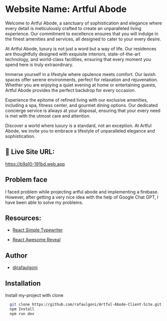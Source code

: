 
# Website Name: Artful Abode

Welcome to Artful Abode, a sanctuary of sophistication and elegance where every detail is meticulously crafted to create an unparalleled living experience. Our commitment to excellence ensures that you will indulge in the finest amenities and services, all designed to cater to your every desire.

At Artful Abode, luxury is not just a word but a way of life. Our residences are thoughtfully designed with exquisite interiors, state-of-the-art technology, and world-class facilities, ensuring that every moment you spend here is truly extraordinary.

Immerse yourself in a lifestyle where opulence meets comfort. Our lavish spaces offer serene environments, perfect for relaxation and rejuvenation. Whether you are enjoying a quiet evening at home or entertaining guests, Artful Abode provides the perfect backdrop for every occasion.

Experience the epitome of refined living with our exclusive amenities, including a spa, fitness center, and gourmet dining options. Our dedicated concierge service is always at your disposal, ensuring that your every need is met with the utmost care and attention.

Discover a world where luxury is a standard, not an exception. At Artful Abode, we invite you to embrace a lifestyle of unparalleled elegance and sophistication.


## 🔗 Live Site URL:
  https://b9a10-191bd.web.app

## Problem face
I faced problem while projecting artful abode and implementing a firebase. However, after getting a very nice idea with the help of Google Chat GPT, I have been able to solve my problems.

## Resources:

- [React Simple Typewriter](https://www.npmjs.com/package/react-simple-typewriter)

- [React Awesome Reveal](https://www.npmjs.com/package/react-awesome-reveal)


## Author

- [@rafaulgoni](https://github.com/rafaulgoni)

## Installation

Install my-project with clone

```bash
  git clone https://github.com/rafaulgoni/Artful-Abode-Client-Site.git
  npm Install
  npm run dev
```
